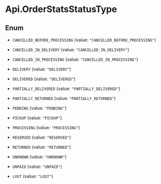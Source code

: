 # Api.OrderStatsStatusType

## Enum


* `CANCELLED_BEFORE_PROCESSING` (value: `"CANCELLED_BEFORE_PROCESSING"`)

* `CANCELLED_IN_DELIVERY` (value: `"CANCELLED_IN_DELIVERY"`)

* `CANCELLED_IN_PROCESSING` (value: `"CANCELLED_IN_PROCESSING"`)

* `DELIVERY` (value: `"DELIVERY"`)

* `DELIVERED` (value: `"DELIVERED"`)

* `PARTIALLY_DELIVERED` (value: `"PARTIALLY_DELIVERED"`)

* `PARTIALLY_RETURNED` (value: `"PARTIALLY_RETURNED"`)

* `PENDING` (value: `"PENDING"`)

* `PICKUP` (value: `"PICKUP"`)

* `PROCESSING` (value: `"PROCESSING"`)

* `RESERVED` (value: `"RESERVED"`)

* `RETURNED` (value: `"RETURNED"`)

* `UNKNOWN` (value: `"UNKNOWN"`)

* `UNPAID` (value: `"UNPAID"`)

* `LOST` (value: `"LOST"`)


